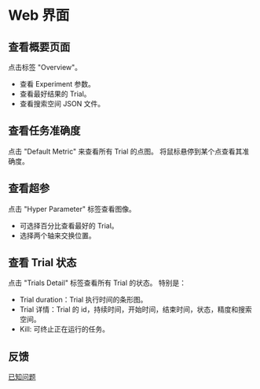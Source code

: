 # Web 界面

## 查看概要页面

点击标签 "Overview"。

* 查看 Experiment 参数。
* 查看最好结果的 Trial。
* 查看搜索空间 JSON 文件。

## 查看任务准确度

点击 "Default Metric" 来查看所有 Trial 的点图。 将鼠标悬停到某个点查看其准确度。

## 查看超参

点击 "Hyper Parameter" 标签查看图像。

* 可选择百分比查看最好的 Trial。
* 选择两个轴来交换位置。

## 查看 Trial 状态

点击 "Trials Detail" 标签查看所有 Trial 的状态。 特别是：

* Trial duration：Trial 执行时间的条形图。
* Trial 详情：Trial 的 id，持续时间，开始时间，结束时间，状态，精度和搜索空间。
* Kill: 可终止正在运行的任务。

## 反馈

[已知问题](https://github.com/Microsoft/nni/issues)
